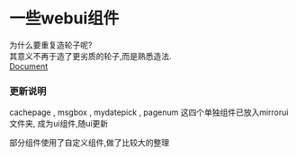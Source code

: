 ﻿# 一些webui组件
为什么要重复造轮子呢?  
其意义不再于造了更劣质的轮子,而是熟悉造法.  
[Document](https://mirrortom.date/mirrorui/index.html)  
### 更新说明
cachepage , msgbox , mydatepick , pagenum 这四个单独组件已放入mirrorui文件夹, 成为ui组件,随ui更新  

部分组件使用了自定义组件,做了比较大的整理

